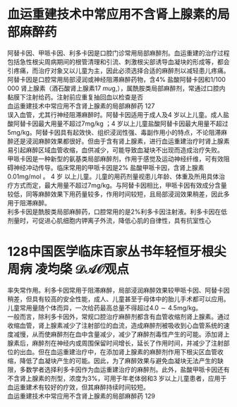 # 血运重建技术中常应用不含肾上腺素的局部麻醉药  
阿替卡因、甲哌卡因、利多卡因是口腔门诊常用局部麻醉剂。血运重建的治疗过程包括急性根尖周病期间的根管清理和引流、刺激根尖部诱导血凝块的形成等，都会引疼痛，而治疗对象又以儿童为主，因此必须选择合适的麻醉剂以减轻患儿疼痛。  
阿替卡因是口腔常用局部浸润或神经阻滞麻醉药物，含$4\%$ 盐酸阿替卡因和1/100 000 肾上腺素（酒石酸肾上腺素$17~mu\mathrm{g},$），属酰胺类局部麻醉剂，常通过口腔内黏膜下注射给药。注射前应重复抽回血以检查是否  
血运重建技术中常应用不含肾上腺素的局部麻醉药 127  
误入血管，尤其行神经阻滞麻醉时。阿替卡因适用于成人及4 岁以上儿童。成人盐酸阿替卡因最大用量不超过7mg/kg ；4 岁以上儿童盐酸阿替卡因最大用量不超过 $5\mathrm{m}\mathrm{g}/\mathrm{kg}$。阿替卡因具有起效快、组织浸润性强、毒副作用小的特点，不论阻滞麻醉还是浸润麻醉效果都很好。但由于含有肾上腺素，进行血运重建治疗时肾上腺素易引起麻醉区域血管收缩，血供减少，可能导致血凝块不出现而造成治疗失败。  
甲哌卡因是一种新型的氨基类局部麻醉剂，作用于感觉及运动神经纤维，可有效阻碍神经冲动传导。临床常用的甲哌卡因是$2\%$ 盐酸甲哌卡因，含肾上腺素$0.01\mathrm{{mg/mol}}$ 。 4  岁 以上儿童。儿童的用药剂量视患儿年龄、体重及所用具体治疗方式而定，最大用量不超过$7\mathrm{mg/kg}$。与阿替卡因相比，甲哌卡因有效成分含量较低，同等麻醉效果下用药量较多，作用时间较短，且局部浸润效果稍差，因此多用于阻滞麻醉。  
利多卡因是酰胺类局部麻醉药，口腔常用的是$2\%$利多卡因注射液。利多卡因在低剂量时，可促进心肌细胞内钾离子外流，降低心肌的自律性，具有抗室性心  
# 128中国医学临床百家丛书年轻恒牙根尖周病  凌均棨 $\mathcal{D A O}$观点  
率失常作用。利多卡因常用于阻滞麻醉，局部浸润麻醉效果较甲哌卡因、阿替卡因稍差，但具有较高的安全性能，成人、儿童甚至于母体中的胎儿手术都可以应用。儿童常用量随个体而异，一次给药最高总量不得超过$4.0\sim4.5\mathrm{mg/kg}$。  
一般而言，除利多卡因外，常规口腔治疗麻醉剂都含有血管收缩剂肾上腺素。通过收缩血管，肾上腺素减少了注射部位的血流，造成麻醉剂被吸收到心血管系统的速度减慢，从而使麻醉剂在血中含量减少，减少了麻醉剂毒性产生的可能。添加肾上腺素后，麻醉剂在神经内或周围保留时间增长，延长了作用时间，并减少了注射部位的出血。但在血运重建治疗中，在添加肾上腺素的麻醉剂作用下根尖区血管收缩，降低了血凝块产生的可能。因此，为了麻醉效果与避免血凝块无法产生的缺限，多数学者选择利多卡因作为血运重建治疗的麻醉剂。此外，盐酸甲哌卡因还有不含肾上腺素的剂型，浓度为$3\%$，可用于年老体弱和3 岁以上儿童患者，应用于血运重建术有较好的疗效，但其麻醉持续时间较短。  
血运重建技术中常应用不含肾上腺素的局部麻醉药 129  
